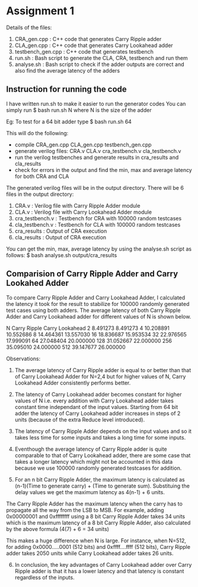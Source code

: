 # Assignment 1

Details of the files:
1. CRA_gen.cpp : C++ code that generates Carry Ripple adder
2. CLA_gen.cpp : C++ code that generates Carry Lookahead adder
3. testbench_gen.cpp : C++ code that generates testbench
4. run.sh : Bash script to generate the CLA, CRA, testbench and run them
5. analyse.sh : Bash script to check if the adder outputs are correct and also find the average latency of the adders

## Instruction for running the code

I have written run.sh to make it easier to run the generator codes
You can simply run 
$ bash run.sh N
where N is the size of the adder

Eg: To test for a 64 bit adder type
$ bash run.sh 64

This will do the following:
- compile CRA_gen.cpp CLA_gen.cpp testbench_gen.cpp
- generate verilog files: CRA.v CLA.v cra_testbench.v cla_testbench.v
- run the verilog testbenches and generate results in cra_results and cla_results
- check for errors in the output and find the min, max and average latency for both CRA and CLA

The generated verilog files will be in the output directory. There will be 6 files in the output directory:
1. CRA.v : Verilog file with Carry Ripple Adder module
2. CLA.v : Verilog file with Carry Lookahead Adder module
3. cra_testbench.v : Testbench for CRA with 100000 random testcases
4. cla_testbench.v : Testbench for CLA with 100000 random testcases
5. cra_results : Output of CRA execution
6. cla_results : Output of CRA execution

You can get the min, max, average latency by using the analyse.sh script as follows:
$ bash analyse.sh output/cra_results

## Comparision of Carry Ripple Adder and Carry Lookahed Adder

To compare Carry Ripple Adder and Carry Lookahead Adder, I calculated the latency it took for the result to stabilize for 100000 randomly generated test cases using both adders.
The average latency of both Carry Ripple Adder and Carry Lookahead adder for different values of N is shown below.

N	Carry Ripple	Carry Lookahead
2	8.491273	8.491273
4	10.208891	10.552686
8	14.464361	13.557030
16	18.836687	15.953534
32	22.976565	17.999091
64	27.048404	20.000000
128	31.052667	22.000000
256	35.095010	24.000000
512	39.147677	26.000000

Observations:
1. The average latency of Carry Ripple adder is equal to or better than that of Carry Lookahead Adder for N=2,4 but for higher values of N, Carry Lookahead Adder consistently performs better.

2. The latency of Carry Lookahead adder becomes constant for higher values of N i.e. every addition with Carry Lookahead adder takes constant time independant of the input values. Starting from 64 bit adder the latency of Carry Lookahead adder increases in steps of 2 units (because of the extra Reduce level introduced).

3. The latency of Carry Ripple Adder depends on the input values and so it takes less time for some inputs and takes a long time for some inputs.

4. Eventhough the average latency of Carry Ripple adder is quite comparable to that of Carry Lookahead adder, there are some case that takes a longer latency which might not be accounted in this data because we use 100000 randomly generated testcases for addition.

5. For an n bit Carry Ripple Adder, the maximum latency is calculated as (n-1)(Time to generate carry) + (Time to generate sum). Substituing the delay values we get the maximum latency as 4(n-1) + 6 units.

The Carry Ripple Adder has the maximum latency when the carry has to propagate all the way from the LSB to MSB. For example, adding 0x00000001 and 0xffffffff using a 8 bit Carry Ripple Adder takes 34 units which is the maximum latency of a 8 bit Carry Ripple Adder, also calculated by the above formula (4(7) + 6 = 34 units)

This makes a huge difference when N is large. For instance, when N=512, for adding 0x0000.....0001 (512 bits) and 0xffff....ffff (512 bits), Carry Ripple adder takes 2050 units while Carry Lookahead adder takes 26 units.

6. In conclusion, the key advantages of Carry Lookahead adder over Carry Ripple adder is that it has a lower latency and that latency is constant regardless of the inputs.
